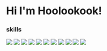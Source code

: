 
<!--
**hoolookook/hoolookook** is a ✨ _special_ ✨ repository because its `README.md` (this file) appears on your GitHub profile.

Here are some ideas to get you started:

- 🔭 I’m currently working on ...
- 🌱 I’m currently learning ...
- 👯 I’m looking to collaborate on ...
- 🤔 I’m looking for help with ...
- 💬 Ask me about ...
- 📫 How to reach me: ...
- 😄 Pronouns: ...
- ⚡ Fun fact: ...
-->
<!--
<img src="https://img.shields.io/badge/이름-색상코드?style=flat-square&logo=로고명&logoColor=로고색"/>

<img src="https://img.shields.io/badge/Firebase-FFCA28?style=flat-square&logo=firebase&logoColor=white"/>
-->
<h1>Hi I'm Hoolookook!</h1>

<div>
  <h3>skills</h2>
  <span><img src="https://img.shields.io/badge/HTML5-E34F26?style=flat-square&amp;logo=HTML5&amp;logoColor=white"></span>
  <span><img src="https://img.shields.io/badge/CSS3-1572B6?style=flat-square&amp;logo=CSS3&logoColor=white"/></span>
  <span><img src="https://img.shields.io/badge/Sass-CC6699?style=flat-square&amp;logo=Sass&amp;logoColor=white"></span>
  <span><img src="https://img.shields.io/badge/JavaScript-F7DF1E?style=flat-square&amp;logo=JavaScript&logoColor=white"/></span>
  <span><img src="https://img.shields.io/badge/jQuery-0769AD?style=flat-square&amp;logo=jQuery&amp;logoColor=white"></span>
  <span><img src="https://img.shields.io/badge/Gulp-CF4647?style=flat-square&amp;logo=Gulp&amp;logoColor=white"></span>
  <span><img src="https://img.shields.io/badge/Adobe Photoshop-31A8FF?style=flat-square&amp;logo=Adobe Photoshop&logoColor=white"/></span>
  <span><img src="https://img.shields.io/badge/Figma-F24E1E?style=flat-square&amp;logo=Figma&amp;logoColor=white"></span>
  <span><img src="https://img.shields.io/badge/Slack-4A154B?style=flat-square&amp;logo=Slack&amp;logoColor=white"></span>
  <span><img src="https://img.shields.io/badge/Git-F05032?style=flat-square&amp;logo=Git&amp;logoColor=white"></span>
  <span><img src="https://img.shields.io/badge/Github-181717?style=flat-square&amp;logo=Github&amp;logoColor=white"></span>
</div>



